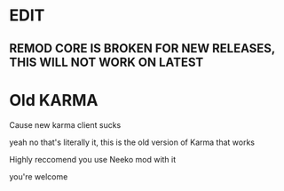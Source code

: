 # EDIT

## REMOD CORE IS BROKEN FOR NEW RELEASES, THIS WILL NOT WORK ON LATEST

# Old KARMA
Cause new karma client sucks

yeah no that's literally it, this is the old version of Karma that works

Highly reccomend you use Neeko mod with it

you're welcome
